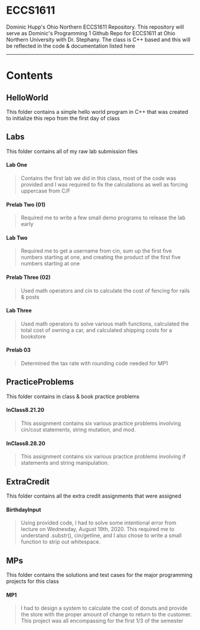 # ECCS1611
Dominic Hupp's Ohio Northern ECCS1611 Repository. 
This repository will serve as Dominic's Programming 1 Github Repo for ECCS1611 at Ohio Northern University with Dr. Stephany.
The class is C++ based and this will be reflected in the code & documentation listed here

---

# Contents
## HelloWorld
This folder contains a simple hello world program in C++ that was created to initialize this repo from the first day of class

## Labs
This folder contains all of my raw lab submission files
#### Lab One
> Contains the first lab we did in this class, most of the code was provided and I was required to fix the calculations as well as forcing uppercase from C/F
#### Prelab Two (01)
> Required me to write a few small demo programs to release the lab early
#### Lab Two
> Required me to get a username from cin, sum up the first five numbers starting at one, and creating the product of the first five numbers starting at one
#### Prelab Three (02)
> Used math operators and cin to calculate the cost of fencing for rails & posts
#### Lab Three
> Used math operators to solve various math functions, calculated the total cost of owning a car, and calculated shipping costs for a bookstore
#### Prelab 03
> Determined the tax rate with rounding code needed for MP1


## PracticeProblems
This folder contains in class & book practice problems
#### InClass8.21.20
> This assignment contains six various practice problems involving cin/cout statements, string mutation, and mod.
#### InClass8.28.20
> This assignment contains six various practice problems involving if statements and string manipulation.

## ExtraCredit
This folder contains all the extra credit assignments that were assigned
#### BirthdayInput
> Using provided code, I had to solve some intentional error from lecture on Wednesday, August 19th, 2020. This required me to understand .substr(), cin/getline, and I also chose to write a small function to strip out whitespace.

## MPs
This folder contains the solutions and test cases for the major programming projects for this class
#### MP1
> I had to design a system to calculate the cost of donuts and provide the store with the proper amount of change to return to the customer. This project was all encompassing for the first 1/3 of the semester
